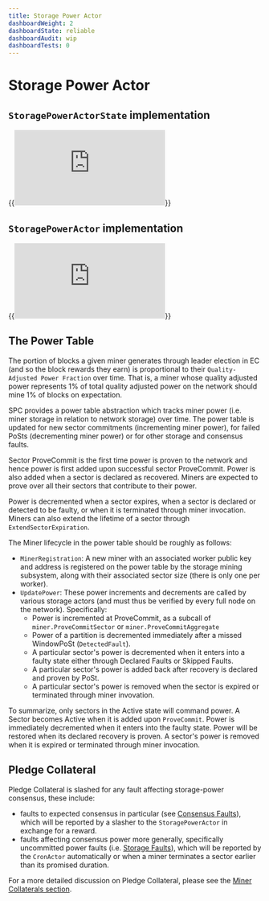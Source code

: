 ```yaml
---
title: Storage Power Actor
dashboardWeight: 2
dashboardState: reliable
dashboardAudit: wip
dashboardTests: 0
---
```


# Storage Power Actor

## `StoragePowerActorState` implementation

{{<embed src="https://github.com/filecoin-project/specs-actors/blob/master/actors/builtin/power/power_state.go" lang="go" symbol="State">}}

## `StoragePowerActor` implementation

{{<embed src="https://github.com/filecoin-project/specs-actors/blob/master/actors/builtin/power/power_actor.go" lang="go" symbol="Exports">}}

<!-- {{<embed src="https://github.com/filecoin-project/specs-actors/blob/master/actors/builtin/power/power_actor.go" lang="go" symbol="MinerConstructorParams">}} -->

## The Power Table

The portion of blocks a given miner generates through leader election in EC (and so the block rewards they earn) is proportional to their `Quality-Adjusted Power Fraction` over time. That is, a miner whose quality adjusted power represents 1% of total quality adjusted power on the network should mine 1% of blocks on expectation.

SPC provides a power table abstraction which tracks miner power (i.e. miner storage in relation to network storage) over time. The power table is updated for new sector commitments (incrementing miner power), for failed PoSts (decrementing miner power) or for other storage and consensus faults.

Sector ProveCommit is the first time power is proven to the network and hence power is first added upon successful sector ProveCommit. Power is also added when a sector is declared as recovered. Miners are expected to prove over all their sectors that contribute to their power.

Power is decremented when a sector expires, when a sector is declared or detected to be faulty, or when it is terminated through miner invocation. Miners can also extend the lifetime of a sector through `ExtendSectorExpiration`.

The Miner lifecycle in the power table should be roughly as follows:

- `MinerRegistration`: A new miner with an associated worker public key and address is registered on the power table by the storage mining subsystem, along with their associated sector size (there is only one per worker).
- `UpdatePower`: These power increments and decrements are called by various storage actors (and must thus be verified by every full node on the network). Specifically:
  - Power is incremented at ProveCommit, as a subcall of `miner.ProveCommitSector` or `miner.ProveCommitAggregate`
  - Power of a partition is decremented immediately after a missed WindowPoSt (`DetectedFault`).
  - A particular sector's power is decremented when it enters into a faulty state either through Declared Faults or Skipped Faults.
  - A particular sector's power is added back after recovery is declared and proven by PoSt.
  - A particular sector's power is removed when the sector is expired or terminated through miner invovation.

To summarize, only sectors in the Active state will command power. A Sector becomes Active when it is added upon `ProveCommit`. Power is immediately decremented when it enters into the faulty state. Power will be restored when its declared recovery is proven. A sector's power is removed when it is expired or terminated through miner invocation.

## Pledge Collateral

Pledge Collateral is slashed for any fault affecting storage-power consensus, these include:

- faults to expected consensus in particular (see [Consensus Faults](expected_consensus#consensus-faults)), which will be reported by a slasher to the `StoragePowerActor` in exchange for a reward.
- faults affecting consensus power more generally, specifically uncommitted power faults (i.e. [Storage Faults](faults#storage-faults)), which will be reported by the `CronActor` automatically or when a miner terminates a sector earlier than its promised duration.

For a more detailed discussion on Pledge Collateral, please see the [Miner Collaterals section](filecoin_mining#miner_collaterals).
